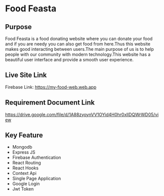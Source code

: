 
# Food Feasta




## Purpose

Food Feasta is a food donating website where you can donate your food and if you are needy you can also get food from here.Thus this website makes good interacting between users.The main purpose of us is to help people with our community with modern technology.This website has a beautiful user interface and provide a smooth user experience. 
## Live Site Link

Firebase Link: https://my-food-web.web.app
## Requirement Document Link

https://drive.google.com/file/d/1A88zyoynVV1OYid4H0hr0xllDQWrWD05/view

## Key Feature 
- Mongodb
- Express JS
- Firebase Authentication
- React Routing
- React Hooks
- Context Api
- Single Page Application
- Google Login
- Jwt Token

